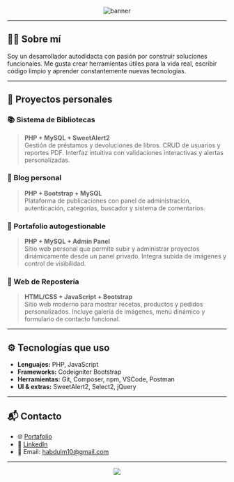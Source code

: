 <!-- Banner oscuro -->
<p align="center">
  <img src="https://capsule-render.vercel.app/api?type=waving&color=0:1e272e,100:485563&height=200&section=header&text=¡Hola,%20Soy%20Abdul%20Desarrollador%20Web!&fontSize=40&fontColor=ffffff&animation=fadeIn" alt="banner" />
</p>

---

## 👨‍💻 Sobre mí

Soy un desarrollador autodidacta con pasión por construir soluciones funcionales. Me gusta crear herramientas útiles para la vida real, escribir código limpio y aprender constantemente nuevas tecnologías.

---

## 🧩 Proyectos personales

### 📚 Sistema de Bibliotecas
> **PHP + MySQL + SweetAlert2**  
> Gestión de préstamos y devoluciones de libros. CRUD de usuarios y reportes PDF. Interfaz intuitiva con validaciones interactivas y alertas personalizadas.

### 📝 Blog personal
> **PHP + Bootstrap + MySQL**  
> Plataforma de publicaciones con panel de administración, autenticación, categorías, buscador y sistema de comentarios.

### 💼 Portafolio autogestionable
> **PHP + MySQL + Admin Panel**  
> Sitio web personal que permite subir y administrar proyectos dinámicamente desde un panel privado. Integra subida de imágenes y control de visibilidad.

### 🍰 Web de Repostería
> **HTML/CSS + JavaScript + Bootstrap**  
> Sitio web moderno para mostrar recetas, productos y pedidos personalizados. Incluye galería de imágenes, menú dinámico y formulario de contacto funcional.

---

## ⚙️ Tecnologías que uso

- **Lenguajes:** PHP, JavaScript
- **Frameworks:** Codeigniter Bootstrap
- **Herramientas:** Git, Composer, npm, VSCode, Postman
- **UI & extras:** SweetAlert2, Select2, jQuery

---

## 📬 Contacto

- 🌐 [Portafolio](https://tusitio.com)
- 💼 [LinkedIn](https://linkedin.com/in/tuusuario)
- 📧 Email: habdulm10@gmail.com

---

<p align="center">
  <img src="https://capsule-render.vercel.app/api?type=waving&color=0:1e272e,100:485563&height=100&section=footer" />
</p>
